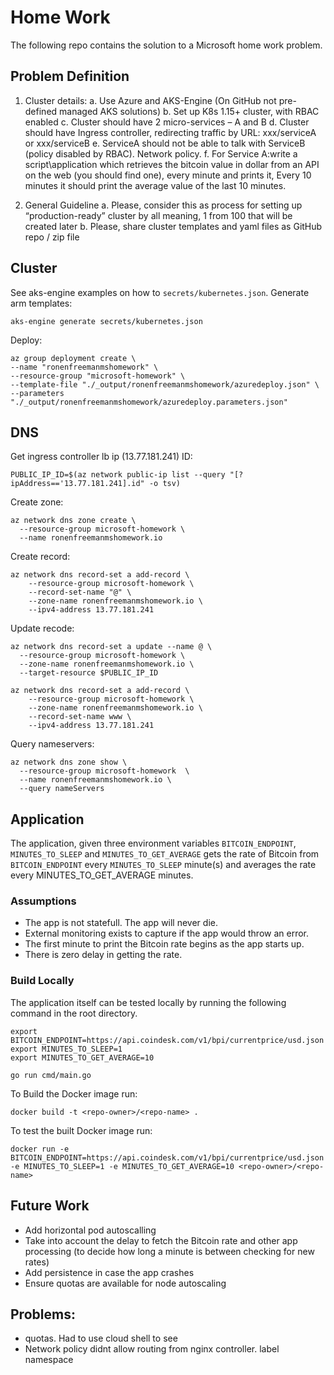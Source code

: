 # Home Work

The following repo contains the solution to a Microsoft home work problem.

## Problem Definition

1. Cluster details:
    a. Use Azure and AKS-Engine  (On GitHub not pre-defined managed AKS solutions)
    b. Set up K8s 1.15+ cluster, with RBAC enabled
    c. Cluster should have 2 micro-services – A and B
    d. Cluster should have Ingress controller, redirecting traffic by URL: xxx/serviceA or xxx/serviceB
    e. ServiceA should not be able to talk with ServiceB (policy disabled by RBAC). Network policy.
    f. For Service A:write a script\application which retrieves the bitcoin value in dollar from an API on the web (you should find one), every minute and prints it, Every 10 minutes it should print the average value of the last 10 minutes.

2. General Guideline
    a. Please, consider this as process for setting up “production-ready” cluster by all meaning, 1 from 100 that will be created later
    b. Please, share cluster templates and yaml files as GitHub repo / zip file

## Cluster

See aks-engine examples on how to `secrets/kubernetes.json`. Generate arm templates:

```
aks-engine generate secrets/kubernetes.json
```

Deploy:

```
az group deployment create \
--name "ronenfreemanmshomework" \
--resource-group "microsoft-homework" \
--template-file "./_output/ronenfreemanmshomework/azuredeploy.json" \
--parameters "./_output/ronenfreemanmshomework/azuredeploy.parameters.json"
```

## DNS

Get ingress controller lb ip (13.77.181.241) ID:

```
PUBLIC_IP_ID=$(az network public-ip list --query "[?ipAddress=='13.77.181.241].id" -o tsv)
```
Create zone:

```
az network dns zone create \
  --resource-group microsoft-homework \
  --name ronenfreemanmshomework.io
```
Create record:
```
az network dns record-set a add-record \
    --resource-group microsoft-homework \
    --record-set-name "@" \
    --zone-name ronenfreemanmshomework.io \
    --ipv4-address 13.77.181.241
```
Update recode:
```
az network dns record-set a update --name @ \
  --resource-group microsoft-homework \
  --zone-name ronenfreemanmshomework.io \
  --target-resource $PUBLIC_IP_ID
```
```
az network dns record-set a add-record \
    --resource-group microsoft-homework \
    --zone-name ronenfreemanmshomework.io \
    --record-set-name www \
    --ipv4-address 13.77.181.241
```

Query nameservers:
```
az network dns zone show \
  --resource-group microsoft-homework  \
  --name ronenfreemanmshomework.io \
  --query nameServers
```

## Application

The application, given three environment variables `BITCOIN_ENDPOINT`, `MINUTES_TO_SLEEP` and `MINUTES_TO_GET_AVERAGE` gets the rate of Bitcoin from `BITCOIN_ENDPOINT` every `MINUTES_TO_SLEEP` minute(s) and averages the rate every MINUTES_TO_GET_AVERAGE minutes.

### Assumptions

- The app is not statefull. The app will never die.
- External monitoring exists to capture if the app would throw an error.
- The first minute to print the Bitcoin rate begins as the app starts up.
- There is zero delay in getting the rate.

### Build Locally

The application itself can be tested locally by running the following command in the root directory.
```
export BITCOIN_ENDPOINT=https://api.coindesk.com/v1/bpi/currentprice/usd.json
export MINUTES_TO_SLEEP=1
export MINUTES_TO_GET_AVERAGE=10

go run cmd/main.go
```
To Build the Docker image run:

`docker build -t <repo-owner>/<repo-name> .` 

To test the built Docker image run:

`docker run -e BITCOIN_ENDPOINT=https://api.coindesk.com/v1/bpi/currentprice/usd.json -e MINUTES_TO_SLEEP=1 -e MINUTES_TO_GET_AVERAGE=10 <repo-owner>/<repo-name>` 


## Future Work

- Add horizontal pod autoscalling
- Take into account the delay to fetch the Bitcoin rate and other app processing (to decide how long a minute is between checking for new rates)
- Add persistence in case the app crashes
- Ensure quotas are available for node autoscaling


## Problems:
- quotas. Had to use cloud shell to see
- Network policy didnt allow routing from nginx controller. label namespace